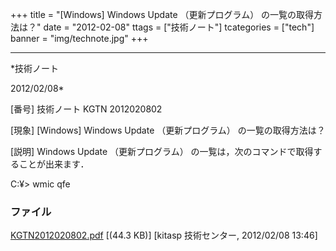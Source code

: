 ﻿+++
title = "[Windows] Windows Update （更新プログラム） の一覧の取得方法は？"
date = "2012-02-08"
ttags = ["技術ノート"]
tcategories = ["tech"]
banner = "img/technote.jpg"
+++

-----------------------------------------------------------------------------------------------------------------------------

*技術ノート

2012/02/08*


[番号]
技術ノート KGTN 2012020802

[現象]
[Windows] Windows Update （更新プログラム） の一覧の取得方法は？

[説明]
Windows Update （更新プログラム）
の一覧は，次のコマンドで取得することが出来ます．

C:¥> wmic qfe


### ファイル

 
 


[KGTN2012020802.pdf](http://techreport.kitasp.net/attachments/download/834/KGTN2012020802.pdf)
 [(44.3 KB)] [kitasp 技術センター, 2012/02/08
13:46]


 


 

